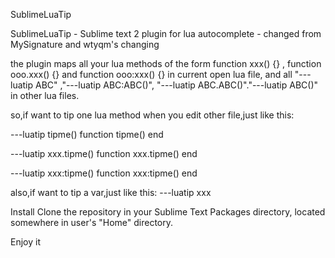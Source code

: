 SublimeLuaTip

SublimeLuaTip - Sublime text 2 plugin for lua autocomplete - changed from MySignature and wtyqm's changing

the plugin maps all your lua methods of the form function xxx() {} , function ooo.xxx() {} and function ooo:xxx() {} in current open   lua file, and all "---luatip ABC" ,"---luatip ABC:ABC()", "---luatip ABC.ABC()"."---luatip ABC()" in other lua files.

so,if want to tip one lua method when you edit other file,just like this:

---luatip tipme()
function  tipme()
end 

---luatip xxx.tipme()
function  xxx.tipme()
end 

---luatip xxx:tipme()
function  xxx:tipme()
end 

also,if  want to tip a var,just like this:
---luatip xxx

Install  Clone the repository in your Sublime Text Packages directory, located somewhere in user's "Home" directory.

Enjoy it
